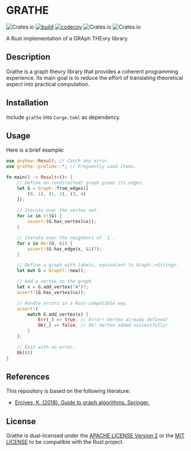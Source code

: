 # GRATHE
![Crates.io](https://img.shields.io/crates/v/grathe)
[![build](https://github.com/AlessioZanga/grathe/actions/workflows/build.yml/badge.svg)](https://github.com/AlessioZanga/grathe/actions/workflows/build.yml)
[![codecov](https://codecov.io/gh/AlessioZanga/grathe/branch/main/graph/badge.svg?token=JTPni5P7Op)](https://codecov.io/gh/AlessioZanga/grathe)
![Crates.io](https://img.shields.io/crates/d/grathe)
![Crates.io](https://img.shields.io/crates/l/grathe)

A Rust implementation of a GRAph THEory library.

## Description

Grathe is a graph theory library that provides a coherent programming experience. Its main goal is to reduce the effort of translating theoretical aspect into practical computation.

## Installation

Include `grathe` into `Cargo.toml` as dependency.

## Usage

Here is a brief example:

```rust
use anyhow::Result; // Catch any error.
use grathe::prelude::*; // Frequently used items.

fn main() -> Result<()> {
    // Define an (undirected) graph given its edges.
    let G = Graph::from_edges([
        (0, 1), (1, 2), (3, 4)
    ]);
    
    // Iterate over the vertex set.
    for &x in V!(G) {
        assert!(G.has_vertex(&x));
    }

    // Iterate over the neighbors of `1`.
    for x in Ne!(G, &1) {
        assert!(G.has_edge(x, &1)?);
    }

    // Define a graph with labels, equivalent to Graph::<String>.
    let mut G = Graphl::new();

    // Add a vertex to the graph.
    let x = G.add_vertex("A")?;
    assert!(G.has_vertex(&x));

    // Handle errors in a Rust-compatible way.
    assert!(
        match G.add_vertex(x) {
            Err(_) => true, // Error! Vertex already defined!
            Ok(_) => false, // Ok! Vertex added successfully!
        }
    );

    // Exit with no error.
    Ok(())
}
```

## References

This repository is based on the following literature:

- [Erciyes, K. (2018). Guide to graph algorithms. Springer.](https://link.springer.com/book/10.1007/978-3-319-73235-0)

## License

Grathe is dual-licensed under the [APACHE LICENSE Version 2](https://choosealicense.com/licenses/apache-2.0/) or the [MIT LICENSE](https://choosealicense.com/licenses/mit/) to be compatible with the Rust project.
